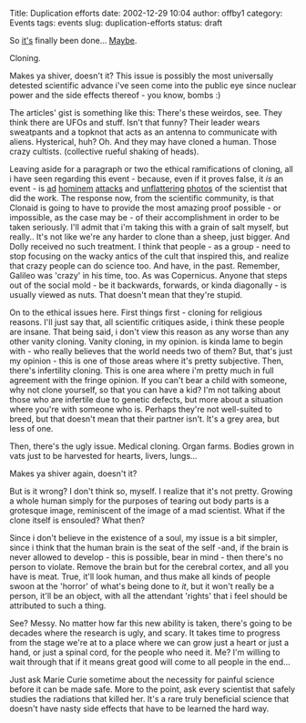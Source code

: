 Title: Duplication efforts
date: 2002-12-29 10:04
author: offby1
category: Events
tags: events
slug: duplication-efforts
status: draft

So [it's](http://www.canada.com/news/story.asp?id=76D83EFA-CCF7-4F50-921A-CFE4E8531FA8) finally been done\... [Maybe](http://www.canada.com/edmonton/story.asp?id=4CC7AD3B-6333-4E92-8FF4-809E659CFDCF).

Cloning.

Makes ya shiver, doesn't it? This issue is possibly the most universally detested scientific advance i've seen come into the public eye since nuclear power and the side effects thereof - you know, bombs :)

The articles' gist is something like this: There's these weirdos, see. They think there are UFOs and stuff. Isn't that funny? Their leader wears sweatpants and a topknot that acts as an antenna to communicate with aliens. Hysterical, huh? Oh. And they may have cloned a human. Those crazy cultists. (collective rueful shaking of heads).

Leaving aside for a paragraph or two the ethical ramifications of cloning, all i have seen regarding this event - because, even if it proves false, it *is* an event - is [ad](http://www.metafilter.com/comments.mefi/22560) [hominem](http://www.metafilter.com/mefi/22538) [attacks](http://religiousmovements.lib.virginia.edu/nrms/rael.html) and [unflattering](http://www.newsoftheworld.co.uk/news/news2.html) [photos](http://www.thesun.co.uk/article/0,,2-2002600941,00.html) of the scientist that did the work. The response now, from the scientific community, is that Clonaid is going to have to provide the most amazing proof possible - or impossible, as the case may be - of their accomplishment in order to be taken seriously. I'll admit that i'm taking this with a grain of salt myself, but really.. It's not like we're any harder to clone than a sheep, just bigger. And Dolly received no such treatment. I think that people - as a group - need to stop focusing on the wacky antics of the cult that inspired this, and realize that crazy people can do science too. And have, in the past. Remember, Galileo was 'crazy' in his time, too. As was Copernicus. Anyone that steps out of the social mold - be it backwards, forwards, or kinda diagonally - is usually viewed as nuts. That doesn't mean that they're stupid.

On to the ethical issues here. First things first - cloning for religious reasons. I'll just say that, all scientific critiques aside, i think these people are insane. That being said, i don't view this reason as any worse than any other vanity cloning. Vanity cloning, in my opinion. is kinda lame to begin with - who really believes that the world needs two of them? But, that's just my opinion - this is one of those areas where it's pretty subjective. Then, there's infertility cloning. This is one area where i'm pretty much in full agreement with the fringe opinion. If you can't bear a child with someone, why not clone yourself, so that you can have a kid? I'm not talking about those who are infertile due to genetic defects, but more about a situation where you're with someone who is. Perhaps they're not well-suited to breed, but that doesn't mean that their partner isn't. It's a grey area, but less of one.

Then, there's the ugly issue. Medical cloning. Organ farms. Bodies grown in vats just to be harvested for hearts, livers, lungs\...

Makes ya shiver again, doesn't it?

But is it wrong? I don't think so, myself. I realize that it's not pretty. Growing a whole human simply for the purposes of tearing out body parts is a grotesque image, reminiscent of the image of a mad scientist. What if the clone itself is ensouled? What then?

Since i don't believe in the existence of a soul, my issue is a bit simpler, since i think that the human brain is the seat of the self -and, if the brain is never allowed to develop - this is possible, bear in mind - then there's no person to violate. Remove the brain but for the cerebral cortex, and all you have is meat. True, it'll look human, and thus make all kinds of people swoon at the 'horror' of what's being done to *it*, but it won't really be a person, it'll be an object, with all the attendant 'rights' that i feel should be attributed to such a thing.

See? Messy. No matter how far this new ability is taken, there's going to be decades where the research is ugly, and scary. It takes time to progress from the stage we're at to a place where we can grow just a heart or just a hand, or just a spinal cord, for the people who need it. Me? I'm willing to wait through that if it means great good will come to all people in the end\...

Just ask Marie Curie sometime about the necessity for painful science before it can be made safe. More to the point, ask every scientist that safely studies the radiations that killed her. It's a rare truly beneficial science that doesn't have nasty side effects that have to be learned the hard way.
